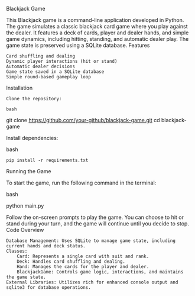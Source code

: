 Blackjack Game

This Blackjack game is a command-line application developed in Python. The game simulates a classic blackjack card game where you play against the dealer. It features a deck of cards, player and dealer hands, and simple game dynamics, including hitting, standing, and automatic dealer play. The game state is preserved using a SQLite database.
Features

    Card shuffling and dealing
    Dynamic player interactions (hit or stand)
    Automatic dealer decisions
    Game state saved in a SQLite database
    Simple round-based gameplay loop

Installation

    Clone the repository:

    bash

git clone https://github.com/your-github/blackjack-game.git
cd blackjack-game

Install dependencies:

bash

    pip install -r requirements.txt

Running the Game

To start the game, run the following command in the terminal:

bash

python main.py

Follow the on-screen prompts to play the game. You can choose to hit or stand during your turn, and the game will continue until you decide to stop.
Code Overview

    Database Management: Uses SQLite to manage game state, including current hands and deck status.
    Classes:
        Card: Represents a single card with suit and rank.
        Deck: Handles card shuffling and dealing.
        Hand: Manages the cards for the player and dealer.
        BlackjackGame: Controls game logic, interactions, and maintains the game state.
    External Libraries: Utilizes rich for enhanced console output and sqlite3 for database operations.